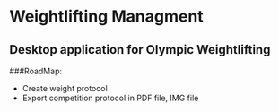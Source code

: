 # Weightlifting Managment
## Desktop application for Olympic Weightlifting 

###RoadMap:
* Create weight protocol
* Export competition protocol in PDF file, IMG file

